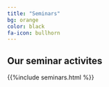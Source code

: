 ```yaml
---
title: "Seminars"
bg: orange
color: black
fa-icon: bullhorn
---
```


## Our seminar activites

{{%include seminars.html %}}


